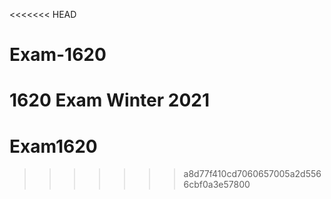 <<<<<<< HEAD
# Exam-1620
1620 Exam Winter 2021
=======
# Exam1620
>>>>>>> a8d77f410cd7060657005a2d5566cbf0a3e57800
